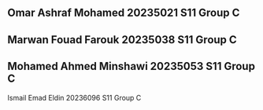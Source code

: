 Omar Ashraf Mohamed 
20235021 
S11 
Group C
----------------------
Marwan Fouad Farouk
20235038 
S11 
Group C
----------------------
Mohamed Ahmed Minshawi 
20235053 
S11 
Group C
----------------------
Ismail Emad Eldin
20236096 
S11 
Group C

